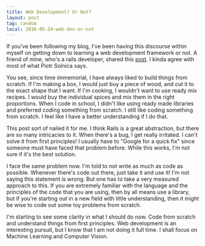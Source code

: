 ```yaml
---
title: Web Development? Or Not?
layout: post
tag: random
local: 2016-05-24-web-dev-or-not
---
```


If you've been following my blog, I've been having this discourse within myself on getting down to learning a web development framework or not. A friend of mine, who's a rails developer, shared this <a href="http://solnic.eu/2016/05/22/my-time-with-rails-is-up.html">post</a>. I kinda agree with most of what Piotr Solnica says.

You see, since time immemorial, I have always liked to build things from scratch. If I'm making a box, I would just buy a piece of wood, and cut it to the exact shape that I want. If I'm cooking, I wouldn't want to use ready mix recipes. I would buy the individual spices and mix them in the right proportions. When I code in school, I didn't like using ready made libraries and preferred coding something from scratch. I still like coding something from scratch. I feel like I have a better understanding if I do that.

This post sort of nailed it for me. I think Rails is a great abstraction, but there are so many intricacies to it. When there's a bug, I get really irritated. I can't solve it from first principles! I usually have to "Google for a quick fix" since someone must have faced that problem before. While this works, I'm not sure if it's the best solution.

I face the same problem now. I'm told to not write as much as code as possible. Whenever there's code out there, just take it and use it! I'm not saying this statement is wrong. But one has to take a very measured approach to this. If you are extremely familiar with the language and the principles of the code that you are using, then by all means use a library, but if you're starting out in a new field with little understanding, then it might be wise to code out some toy problems from scratch.

I'm starting to see some clarity in what I should do now. Code from scratch and understand things from first principles. Web development is an interesting pursuit, but I know that I am not doing it full time. I shall focus on Machine Learning and Computer Vision.

